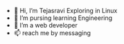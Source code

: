 - 👋 Hi, I’m Tejasravi
Exploring in Linux
- 🌱 I’m pursing learning Engineering
- 💞️ I’m  a web developer
- 📫 reach me by messaging 

<!---
Tejasravi64/Tejasravi64 is a ✨ special ✨ repository because its `README.md` appears on your GitHub profile.
You can click the Preview link to take a look at your changes.
--->
